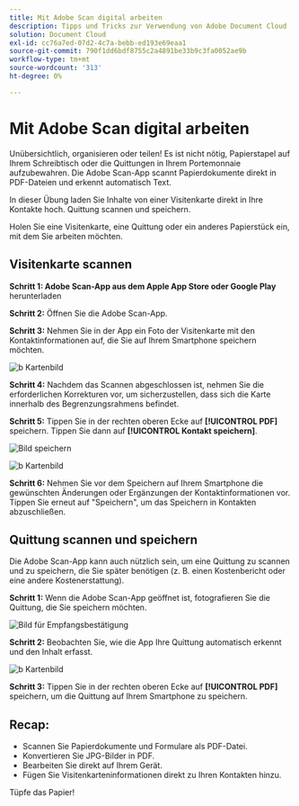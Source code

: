 ```yaml
---
title: Mit Adobe Scan digital arbeiten
description: Tipps und Tricks zur Verwendung von Adobe Document Cloud
solution: Document Cloud
exl-id: cc76a7ed-07d2-4c7a-bebb-ed193e69eaa1
source-git-commit: 790f1dd6bdf8755c2a4891be33b9c3fa0052ae9b
workflow-type: tm+mt
source-wordcount: '313'
ht-degree: 0%

---
```


# Mit Adobe Scan digital arbeiten

Unübersichtlich, organisieren oder teilen! Es ist nicht nötig, Papierstapel auf Ihrem Schreibtisch oder die Quittungen in Ihrem Portemonnaie aufzubewahren. Die Adobe Scan-App scannt Papierdokumente direkt in PDF-Dateien und erkennt automatisch Text.

In dieser Übung laden Sie Inhalte von einer Visitenkarte direkt in Ihre Kontakte hoch. Quittung scannen und speichern.

Holen Sie eine Visitenkarte, eine Quittung oder ein anderes Papierstück ein, mit dem Sie arbeiten möchten.

## Visitenkarte scannen

**Schritt 1: Adobe Scan-App aus dem Apple App Store oder Google Play** herunterladen

**Schritt 2:** Öffnen Sie die Adobe Scan-App.

**Schritt 3:** Nehmen Sie in der App ein Foto der Visitenkarte mit den Kontaktinformationen auf, die Sie auf Ihrem Smartphone speichern möchten.

![b Kartenbild](assets/scanbcard.png)


**Schritt 4:** Nachdem das Scannen abgeschlossen ist, nehmen Sie die erforderlichen Korrekturen vor, um sicherzustellen, dass sich die Karte innerhalb des Begrenzungsrahmens befindet.

**Schritt 5:** Tippen Sie in der rechten oberen Ecke auf  **[!UICONTROL PDF]** speichern. Tippen Sie dann auf **[!UICONTROL Kontakt speichern]**.


![Bild speichern](assets/savecontact.jpg)

![b Kartenbild](assets/savecontact.png)

**Schritt 6:** Nehmen Sie vor dem Speichern auf Ihrem Smartphone die gewünschten Änderungen oder Ergänzungen der Kontaktinformationen vor. Tippen Sie erneut auf &quot;Speichern&quot;, um das Speichern in Kontakten abzuschließen.

## Quittung scannen und speichern

Die Adobe Scan-App kann auch nützlich sein, um eine Quittung zu scannen und zu speichern, die Sie später benötigen (z. B. einen Kostenbericht oder eine andere Kostenerstattung).

**Schritt 1:** Wenn die Adobe Scan-App geöffnet ist, fotografieren Sie die Quittung, die Sie speichern möchten.

![Bild für Empfangsbestätigung](assets/scanreceipt.png)


**Schritt 2:** Beobachten Sie, wie die App Ihre Quittung automatisch erkennt und den Inhalt erfasst.

![b Kartenbild](assets/receiptoutput.jpg)

**Schritt 3:** Tippen Sie in der rechten oberen Ecke auf  **[!UICONTROL PDF]** speichern, um die Quittung auf Ihrem Smartphone zu speichern.


## Recap:

* Scannen Sie Papierdokumente und Formulare als PDF-Datei.
* Konvertieren Sie JPG-Bilder in PDF.
* Bearbeiten Sie direkt auf Ihrem Gerät.
* Fügen Sie Visitenkarteninformationen direkt zu Ihren Kontakten hinzu.

Tüpfe das Papier!
